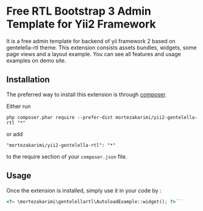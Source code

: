 Free RTL Bootstrap 3 Admin Template for Yii2 Framework
======================================================
It is a free admin template for backend of yii framework 2 based on gentelella-rtl theme.  This extension consists assets bundles, widgets, some page views and a layout example.  You can see all features and usage examples on demo site.

Installation
------------

The preferred way to install this extension is through [composer](http://getcomposer.org/download/).

Either run

```
php composer.phar require --prefer-dist mortezakarimi/yii2-gentelella-rtl "*"
```

or add

```
"mortezakarimi/yii2-gentelella-rtl": "*"
```

to the require section of your `composer.json` file.


Usage
-----

Once the extension is installed, simply use it in your code by  :

```php
<?= \mortezakarimi\gentelellartl\AutoloadExample::widget(); ?>```